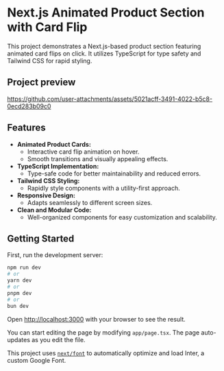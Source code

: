 # Next.js Animated Product Section with Card Flip

This project demonstrates a Next.js-based product section featuring animated card flips on click. It utilizes TypeScript for type safety and Tailwind CSS for rapid styling.

## Project preview

https://github.com/user-attachments/assets/5021acff-3491-4022-b5c8-0ecd283b09c0

## Features

* **Animated Product Cards:**
    * Interactive card flip animation on hover.
    * Smooth transitions and visually appealing effects.
* **TypeScript Implementation:**
    * Type-safe code for better maintainability and reduced errors.
* **Tailwind CSS Styling:**
    * Rapidly style components with a utility-first approach.
* **Responsive Design:**
    * Adapts seamlessly to different screen sizes.
* **Clean and Modular Code:**
    * Well-organized components for easy customization and scalability.

## Getting Started

First, run the development server:

```bash
npm run dev
# or
yarn dev
# or
pnpm dev
# or
bun dev
```

Open [http://localhost:3000](http://localhost:3000) with your browser to see the result.

You can start editing the page by modifying `app/page.tsx`. The page auto-updates as you edit the file.

This project uses [`next/font`](https://nextjs.org/docs/basic-features/font-optimization) to automatically optimize and load Inter, a custom Google Font.
